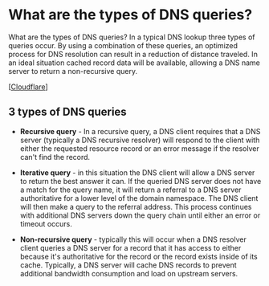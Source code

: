 # What are the types of DNS queries?

What are the types of DNS queries?
In a typical DNS lookup three types of queries occur. By using a combination of these queries, an optimized process for DNS resolution can result in a reduction of distance traveled. In an ideal situation cached record data will be available, allowing a DNS name server to return a non-recursive query.

[[Cloudflare](https://www.cloudflare.com/learning/dns/what-is-dns/)]

## 3 types of DNS queries

- **Recursive query** - In a recursive query, a DNS client requires that a DNS server (typically a DNS recursive resolver) will respond to the client with either the requested resource record or an error message if the resolver can't find the record.

- **Iterative query** - in this situation the DNS client will allow a DNS server to return the best answer it can.
  If the queried DNS server does not have a match for the query name, it will return a referral to a DNS server authoritative for a lower level of the domain namespace.
  The DNS client will then make a query to the referral address.
  This process continues with additional DNS servers down the query chain until either an error or timeout occurs.

- **Non-recursive query** - typically this will occur when a DNS resolver client queries a DNS server for a record that it has access to either because it's authoritative for the record or the record exists inside of its cache.
  Typically, a DNS server will cache DNS records to prevent additional bandwidth consumption and load on upstream servers.
